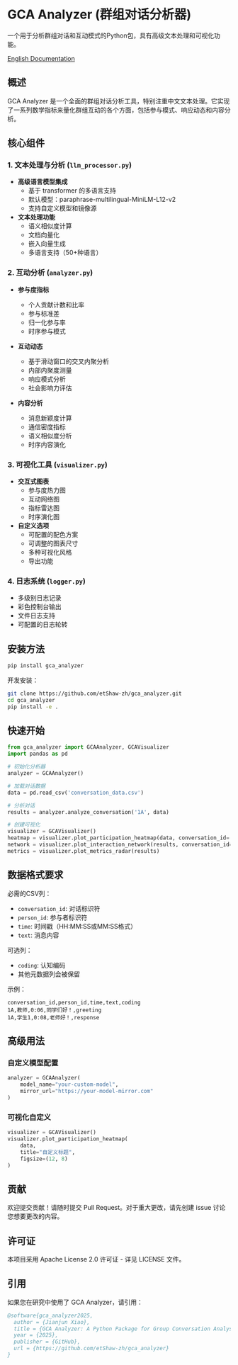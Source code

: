 # GCA Analyzer (群组对话分析器)

一个用于分析群组对话和互动模式的Python包，具有高级文本处理和可视化功能。

[English Documentation](README.md)

## 概述

GCA Analyzer 是一个全面的群组对话分析工具，特别注重中文文本处理。它实现了一系列数学指标来量化群组互动的各个方面，包括参与模式、响应动态和内容分析。

## 核心组件

### 1. 文本处理与分析 (`llm_processor.py`)
- **高级语言模型集成**
  - 基于 transformer 的多语言支持
  - 默认模型：paraphrase-multilingual-MiniLM-L12-v2
  - 支持自定义模型和镜像源
- **文本处理功能**
  - 语义相似度计算
  - 文档向量化
  - 嵌入向量生成
  - 多语言支持（50+种语言）

### 2. 互动分析 (`analyzer.py`)
- **参与度指标**
  - 个人贡献计数和比率
  - 参与标准差
  - 归一化参与率
  - 时序参与模式

- **互动动态**
  - 基于滑动窗口的交叉内聚分析
  - 内部内聚度测量
  - 响应模式分析
  - 社会影响力评估

- **内容分析**
  - 消息新颖度计算
  - 通信密度指标
  - 语义相似度分析
  - 时序内容演化

### 3. 可视化工具 (`visualizer.py`)
- **交互式图表**
  - 参与度热力图
  - 互动网络图
  - 指标雷达图
  - 时序演化图
- **自定义选项**
  - 可配置的配色方案
  - 可调整的图表尺寸
  - 多种可视化风格
  - 导出功能

### 4. 日志系统 (`logger.py`)
- 多级别日志记录
- 彩色控制台输出
- 文件日志支持
- 可配置的日志轮转

## 安装方法

```bash
pip install gca_analyzer
```

开发安装：
```bash
git clone https://github.com/etShaw-zh/gca_analyzer.git
cd gca_analyzer
pip install -e .
```

## 快速开始

```python
from gca_analyzer import GCAAnalyzer, GCAVisualizer
import pandas as pd

# 初始化分析器
analyzer = GCAAnalyzer()

# 加载对话数据
data = pd.read_csv('conversation_data.csv')

# 分析对话
results = analyzer.analyze_conversation('1A', data)

# 创建可视化
visualizer = GCAVisualizer()
heatmap = visualizer.plot_participation_heatmap(data, conversation_id='1A')
network = visualizer.plot_interaction_network(results, conversation_id='1A')
metrics = visualizer.plot_metrics_radar(results)
```

## 数据格式要求

必需的CSV列：
- `conversation_id`: 对话标识符
- `person_id`: 参与者标识符
- `time`: 时间戳（HH:MM:SS或MM:SS格式）
- `text`: 消息内容

可选列：
- `coding`: 认知编码
- 其他元数据列会被保留

示例：
```csv
conversation_id,person_id,time,text,coding
1A,教师,0:06,同学们好！,greeting
1A,学生1,0:08,老师好！,response
```

## 高级用法

### 自定义模型配置
```python
analyzer = GCAAnalyzer(
    model_name="your-custom-model",
    mirror_url="https://your-model-mirror.com"
)
```

### 可视化自定义
```python
visualizer = GCAVisualizer()
visualizer.plot_participation_heatmap(
    data,
    title="自定义标题",
    figsize=(12, 8)
)
```

## 贡献

欢迎提交贡献！请随时提交 Pull Request。对于重大更改，请先创建 issue 讨论您想要更改的内容。

## 许可证

本项目采用 Apache License 2.0 许可证 - 详见 LICENSE 文件。

## 引用

如果您在研究中使用了 GCA Analyzer，请引用：

```bibtex
@software{gca_analyzer2025,
  author = {Jianjun Xiao},
  title = {GCA Analyzer: A Python Package for Group Conversation Analysis},
  year = {2025},
  publisher = {GitHub},
  url = {https://github.com/etShaw-zh/gca_analyzer}
}
